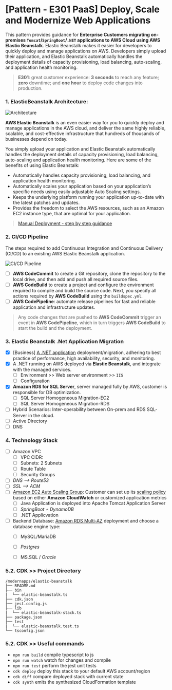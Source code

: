 # [Pattern - E301 PaaS] Deploy, Scale and Modernize Web Applications

This pattern provides guidance for **Enterprise Customers migrating on-premises `Tomcat`/`SpringBoot`/`.NET` applications to AWS Cloud using AWS Elastic Beanstalk**.  Elastic Beanstalk makes it  easier for developers to quickly deploy and manage applications on AWS. Developers simply upload their application, and Elastic Beanstalk automatically handles the deployment details of capacity provisioning, load balancing, auto-scaling, and application health monitoring. 

> **E301**: great customer experience: **3 seconds** to reach any feature; **zero** downtime; and **one hour** to deploy code changes into production.


### 1. ElasticBeanstalk Architecture:

![Architecture](https://github.com/nnthanh101/modernapps/raw/main/README/images/elastic-beanstalk-architecture.png)

**AWS Elastic Beanstalk** is an even easier way for you to quickly deploy and manage applications in the AWS cloud, and deliver the same highly reliable, scalable, and cost-effective infrastructure that hundreds of thousands of businesses depend on today.

You simply upload your application and Elastic Beanstalk automatically handles the deployment details of capacity provisioning, load balancing, auto-scaling and application health monitoring. Here are some of the benefits of using Elastic Beanstalk:

* Automatically handles capacity provisioning, load balancing, and application health monitoring.
* Automatically scales your application based on your application’s specific needs using easily adjustable Auto Scaling settings.
* Keeps the underlying platform running your application up-to-date with the latest patches and updates.
* Provides the freedom to select the AWS resources, such as an Amazon EC2 instance type, that are optimal for your application.

> [Manual Deployment - step by step guidance](./README.Manual.md)

### 2. CI/CD Pipeline

The steps required to add Continuous Integration and Continuous  Delivery (CI/CD) to an existing AWS Elastic Beanstalk application.

![CI/CD Pipeline](https://github.com/nnthanh101/modernapps/raw/main/README/images/elastic-beanstalk-cicd.png)

* [ ] **AWS CodeCommit** to create a Git repository, clone the repository to the local drive, and then add and push all required source files.
* [ ]  **AWS CodeBuild** to create a project and configure the environment required to compile and build the source code. Next, you specify all actions required by **AWS CodeBuild** using the `buildspec.yml`.
* [ ] **AWS CodePipeline**: automate release pipelines for fast and reliable application and infrastructure updates. 

> Any code changes that are pushed to **AWS CodeCommit** trigger an event in **AWS CodePipeline**, which in turn triggers **AWS CodeBuild** to start the build and the deployment.


### 3. Elastic Beanstalk .Net Application Migration

* [x] [Business] [A .NET application](https://docs.aws.amazon.com/elasticbeanstalk/latest/dg/applications-sourcebundle.html#using-features.deployment.source.dotnet) deployment/migration, adhering to best practice of performance, high availability, security, and monitoring.
* [x] A .NET running on AWS deployed via **Elastic Beanstalk**, and integrate with the managed services.
    * [ ] Environment >> Web server environment >> `IIS`
    * [ ] Configuration
* [x] **Amazon RDS for SQL Server**, server managed fully by AWS, customer is responsible for DB optimization.
    * [ ] SQL Server Homogeneous Migration-EC2
    * [ ] SQL Server Homogeneous Migration-RDS
* [ ] Hybrid Scenarios: Inter-operability between On-prem and RDS SQL-Server in the cloud.
* [ ] Active Directory
* [ ] DNS

### 4. Technology Stack

* [ ] Amazon VPC
    * [ ] VPC CIDR: 
    * [ ] Subnets: 2 Subnets
    * [ ] Route Table
    * [ ] Security Groups
* [ ] *DNS --> Route53*
* [ ] *SSL --> ACM*
* [ ] [Amazon EC2 Auto Scaling Group](https://docs.aws.amazon.com/autoscaling/ec2/userguide/AutoScalingGroup.html): Customer can set up its [scaling policy](https://docs.aws.amazon.com/autoscaling/ec2/userguide/scaling_plan.html) based on either **Amazon CloudWatch** or customized application metrics
    * [ ] Java Application is deployed into Apache Tomcat Application Server
    * [ ] *SpringBoot + DynamoDB*
    * [ ] .NET Applicvation
* [ ] Backend Database: [Amazon RDS Multi-AZ](https://aws.amazon.com/rds/details/multi-az/) deployment and choose a database engine type:
    * [ ] MySQL/MariaDB
    * [ ] *Postgres*
    * [ ] MS.SQL / *Oracle*


### 5.2. CDK >> Project Directory

```
/modernapps/elastic-beanstalk
├── README.md
├── bin
|  └── elastic-beanstalk.ts
├── cdk.json
├── jest.config.js
├── lib
|  └── elastic-beanstalk-stack.ts
├── package.json
├── test
|  └── elastic-beanstalk.test.ts
└── tsconfig.json
```

### 5.2. CDK >> Useful commands

 * `npm run build`   compile typescript to js
 * `npm run watch`   watch for changes and compile
 * `npm run test`    perform the jest unit tests
 * `cdk deploy`      deploy this stack to your default AWS account/region
 * `cdk diff`        compare deployed stack with current state
 * `cdk synth`       emits the synthesized CloudFormation template
 
